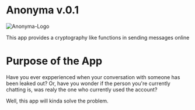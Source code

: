 #   Anonyma v.0.1

![Anonyma-Logo]([https://raw.githubusercontent.com/joricxxx/AnonymaProject/master/AnonymaWindowsFormApp/Resources/anonyma-logo.png?token=GHSAT0AAAAAACQNVWMR5QIQJ6JCL2WXYJDKZRF3APA](https://github.com/joricxxx/AnonymaProject/blob/master/AnonymaWindowsFormApp/Resources/anonyma-logo.png))

This app provides a cryptography like functions in sending messages online 
# Purpose of the App
 Have you ever expperienced when your conversation with someone has been leaked out? Or, have you wonder if the person you're currently chatting is, was realy the one who currently used the account?
 
 Well, this app will kinda solve the problem.
